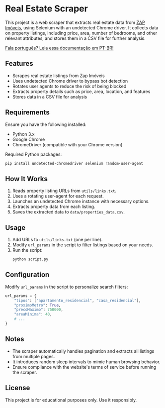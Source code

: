 # Real Estate Scraper

This project is a web scraper that extracts real estate data from [ZAP Imóveis](https://www.zapimoveis.com.br/), using Selenium with an undetected Chrome driver. It collects data on property listings, including price, area, number of bedrooms, and other relevant attributes, and stores them in a CSV file for further analysis.

[Fala português? Leia essa documentação em PT-BR!](./README-pt.md)

## Features

- Scrapes real estate listings from Zap Imóveis
- Uses undetected Chrome driver to bypass bot detection
- Rotates user agents to reduce the risk of being blocked
- Extracts property details such as price, area, location, and features
- Stores data in a CSV file for analysis

## Requirements

Ensure you have the following installed:

- Python 3.x
- Google Chrome
- ChromeDriver (compatible with your Chrome version)

Required Python packages:
```sh
pip install undetected-chromedriver selenium random-user-agent
```

## How It Works

1. Reads property listing URLs from `utils/links.txt`.
2. Uses a rotating user-agent for each request.
3. Launches an undetected Chrome instance with necessary options.
4. Extracts property data from each listing.
5. Saves the extracted data to `data/properties_data.csv`.

## Usage

1. Add URLs to `utils/links.txt` (one per line).
2. Modify `url_params` in the script to filter listings based on your needs.
3. Run the script:
   ```sh
   python script.py
   ```

## Configuration

Modify `url_params` in the script to personalize search filters:
```python
url_params = {
    "tipos": ["apartamento_residencial", "casa_residencial"],
    "proximoMetro": True,
    "precoMaximo": 750000,
    "areaMinima": 40,
    # ...
}
```

## Notes

- The scraper automatically handles pagination and extracts all listings from multiple pages.
- It introduces random sleep intervals to mimic human browsing behavior.
- Ensure compliance with the website's terms of service before running the scraper.

## License
This project is for educational purposes only. Use it responsibly.

